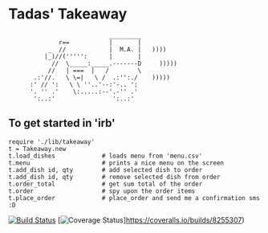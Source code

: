 Tadas' Takeaway
==================
```
                            _________
              r==           |       |
           _  //            |  M.A. |   ))))
          |_)//(''''':      |       |
            //  \_____:_____.-------D     )))))
           //   | ===  |   /        \
       .:'//.   \ \=|   \ /  .:'':./    )))))
      :' // ':   \ \ ''..'--:'-.. ':
      '. '' .'    \:.....:--'.-'' .'
       ':..:'                ':..:'

 ```


To get started in 'irb'
-----------------------
```
require './lib/takeaway'
t = Takeaway.new
t.load_dishes             # loads menu from 'menu.csv'
t.menu                    # prints a nice menu on the screen
t.add_dish id, qty        # add selected dish to order
t.add_dish id, qty        # remove selected dish from order
t.order_total             # get sum total of the order
t.order                   # spy upon the order items
t.place_order             # place_order and send me a confirmation sms :D
```

[![Build Status](https://travis-ci.org/makersacademy/takeaway-challenge.svg?branch=master)](https://travis-ci.org/makersacademy/takeaway-challenge)
[![Coverage Status](https://coveralls.io/builds/8255307/badge)]https://coveralls.io/builds/8255307)
